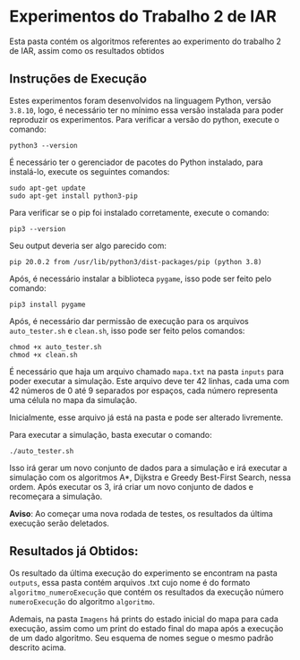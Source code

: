 # Experimentos do Trabalho 2 de IAR

Esta pasta contém os algoritmos referentes ao experimento do trabalho 2 de IAR, assim como os resultados obtidos

## Instruções de Execução

Estes experimentos foram desenvolvidos na linguagem Python, versão `3.8.10`, logo, é necessário ter no mínimo essa versão instalada para poder reproduzir os experimentos.
Para verificar a versão do python, execute o comando:
```
python3 --version
```

É necessário ter o gerenciador de pacotes do Python instalado, para instalá-lo, execute os seguintes comandos:
```
sudo apt-get update
sudo apt-get install python3-pip
```

Para verificar se o pip foi instalado corretamente, execute o comando:
```
pip3 --version
```

Seu output deveria ser algo parecido com:
```
pip 20.0.2 from /usr/lib/python3/dist-packages/pip (python 3.8)
```

Após, é necessário instalar a biblioteca `pygame`, isso pode ser feito pelo comando:
```
pip3 install pygame
```

Após, é necessário dar permissão de execução para os arquivos `auto_tester.sh` e `clean.sh`, isso pode ser feito pelos comandos:
```
chmod +x auto_tester.sh
chmod +x clean.sh
```

É necessário que haja um arquivo chamado `mapa.txt` na pasta `inputs` para poder executar a simulação. Este arquivo deve ter 42 linhas, cada uma com 42 números de 0 até 9 separados por espaços, cada número representa uma célula no mapa da simulação.

Inicialmente, esse arquivo já está na pasta e pode ser alterado livremente.

Para executar a simulação, basta executar o comando:
```
./auto_tester.sh
```

Isso irá gerar um novo conjunto de dados para a simulação e irá executar a simulação com os algoritmos A*, Dijkstra e Greedy Best-First Search, nessa ordem. Após executar os 3, irá criar um novo conjunto de dados e recomeçara a simulação.

**Aviso**: Ao começar uma nova rodada de testes, os resultados da última execução serão deletados.

## Resultados já Obtidos:

Os resultado da última execução do experimento se encontram na pasta `outputs`, essa pasta contém arquivos .txt cujo nome é do formato `algoritmo_numeroExecução` que contém os resultados da execução número `numeroExecução` do algoritmo `algoritmo`.

Ademais, na pasta `Imagens` há prints do estado inicial do mapa para cada execução, assim como um print do estado final do mapa após a execução de um dado algoritmo. Seu esquema de nomes segue o mesmo padrão descrito acima.